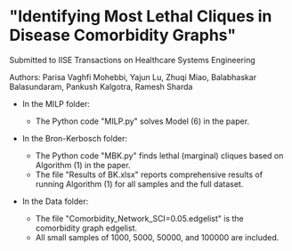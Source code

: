 # "Identifying Most Lethal Cliques in Disease Comorbidity Graphs"

Submitted to IISE Transactions on Healthcare Systems Engineering

Authors: Parisa Vaghfi Mohebbi, Yajun Lu, Zhuqi Miao, Balabhaskar Balasundaram, Pankush Kalgotra, Ramesh Sharda
     
* In the MILP folder:
  
  - The Python code "MILP.py" solves Model (6) in the paper.
 
* In the Bron-Kerbosch folder:

   - The Python code "MBK.py" finds lethal (marginal) cliques based on Algorithm (1) in the paper.
   - The file "Results of BK.xlsx" reports comprehensive results of running Algorithm (1) for all samples and the full dataset.
 
* In the Data folder:
  
  - The file "Comorbidity_Network_SCI=0.05.edgelist" is the comorbidity graph edgelist.
  - All small samples of 1000, 5000, 50000, and 100000 are included.

